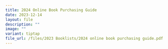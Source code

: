 ```yaml
---
title: 2024 Online Book Purchasing Guide
date: 2023-12-14
layout: file
description: ""
image: ""
variant: tiptap
file_url: /files/2023 Booklists/2024 online book purchasing guide.pdf
---
```

